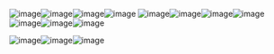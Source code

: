 ![image](https://github.com/user-attachments/assets/01f26c87-3eec-42a4-a9bf-c37e44e583ed)![image](https://github.com/user-attachments/assets/d7d07b69-30c5-41dd-aafa-c8ce6144c276)![image](https://github.com/user-attachments/assets/75520ce1-c5eb-4130-9528-20ec62ae7b81)![image](https://github.com/user-attachments/assets/02f86982-7e58-4003-924c-1612539989fa)
![image](https://github.com/user-attachments/assets/2be0bde2-a93b-482c-ac74-dff6531fdd75)![image](https://github.com/user-attachments/assets/32c51208-8fa0-4b28-a37b-6c2e37584a6f)![image](https://github.com/user-attachments/assets/c53ef374-f366-4b57-8861-3a8dc90a25d9)![image](https://github.com/user-attachments/assets/2fabfe87-a8dc-493d-8eff-23398535a6a9)![image](https://github.com/user-attachments/assets/d51642e8-67e1-4468-afd5-bf2f4f3364db)![image](https://github.com/user-attachments/assets/e525dfc8-93ee-4621-8c94-e37bee58b2e0)![image](https://github.com/user-attachments/assets/a4856d20-3635-4319-89cb-b5101fa08a12)





![image](https://github.com/user-attachments/assets/375dae8b-82f2-4dba-a069-7969aad41a2a)![image](https://github.com/user-attachments/assets/e04a48b5-3b52-464d-a4f5-6c2ffa8e30af)![image](https://github.com/user-attachments/assets/738c39d3-4fce-4510-83d7-716764ed9996)







